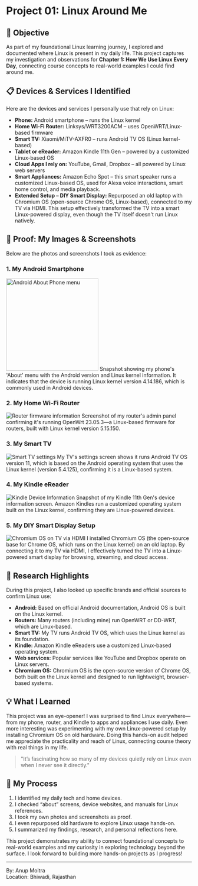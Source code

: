 # Project 01: Linux Around Me

## 📝 Objective

As part of my foundational Linux learning journey, I explored and documented where Linux is present in my daily life. This project captures my investigation and observations for **Chapter 1: How We Use Linux Every Day**, connecting course concepts to real-world examples I could find around me.

## 📋 Devices & Services I Identified

Here are the devices and services I personally use that rely on Linux:

- **Phone:** Android smartphone – runs the Linux kernel
- **Home Wi-Fi Router:** Linksys/WRT3200ACM – uses OpenWRT/Linux-based firmware
- **Smart TV:** Xiaomi/MiTV-AXFR0 – runs Android TV OS (Linux kernel-based)
- **Tablet or eReader:** Amazon Kindle 11th Gen – powered by a customized Linux-based OS
- **Cloud Apps I rely on:** YouTube, Gmail, Dropbox – all powered by Linux web servers
- **Smart Appliances:** Amazon Echo Spot – this smart speaker runs a customized Linux-based OS, used for Alexa voice interactions, smart home control, and media playback.
- **Extended Setup – DIY Smart Display:** Repurposed an old laptop with Chromium OS (open-source Chrome OS, Linux-based), connected to my TV via HDMI. This setup effectively transformed the TV into a smart Linux-powered display, even though the TV itself doesn't run Linux natively.

## 📸 Proof: My Images & Screenshots

Below are the photos and screenshots I took as evidence:

### 1. My Android Smartphone

<img src="images/myphone-about.png" alt="Android About Phone menu" width="250"/>  
Snapshot showing my phone's 'About' menu with the Android version and Linux kernel information. It indicates that the device is running Linux kernel version 4.14.186, which is commonly used in Android devices.

### 2. My Home Wi-Fi Router

<img src="images/router-info.jpg" alt="Router firmware information"/>  
Screenshot of my router's admin panel confirming it's running OpenWrt 23.05.3—a Linux-based firmware for routers, built with Linux kernel version 5.15.150.

### 3. My Smart TV

<img src="images/smart-tv-settings.png" alt="Smart TV settings"/>  
My TV's settings screen shows it runs Android TV OS version 11, which is based on the Android operating system that uses the Linux kernel (version 5.4.125), confirming it is a Linux-based system.

### 4. My Kindle eReader

<img src="images/kindle-about.png" alt="Kindle Device Information"/>  
Snapshot of my Kindle 11th Gen's device information screen. Amazon Kindles run a customized operating system built on the Linux kernel, confirming they are Linux-powered devices.

### 5. My DIY Smart Display Setup

<img src="images/chromiumos-tv.png" alt="Chromium OS on TV via HDMI"/>  
I installed Chromium OS (the open-source base for Chrome OS, which runs on the Linux kernel) on an old laptop. By connecting it to my TV via HDMI, I effectively turned the TV into a Linux-powered smart display for browsing, streaming, and cloud access.

## 🔗 Research Highlights

During this project, I also looked up specific brands and official sources to confirm Linux use:

- **Android:** Based on official Android documentation, Android OS is built on the Linux kernel.
- **Routers:** Many routers (including mine) run OpenWRT or DD-WRT, which are Linux-based.
- **Smart TV:** My TV runs Android TV OS, which uses the Linux kernel as its foundation.
- **Kindle:** Amazon Kindle eReaders use a customized Linux-based operating system.
- **Web services:** Popular services like YouTube and Dropbox operate on Linux servers.
- **Chromium OS:** Chromium OS is the open-source version of Chrome OS, both built on the Linux kernel and designed to run lightweight, browser-based systems.

## 💡 What I Learned

This project was an eye-opener! I was surprised to find Linux everywhere—from my phone, router, and Kindle to apps and appliances I use daily. Even more interesting was experimenting with my own Linux-powered setup by installing Chromium OS on old hardware. Doing this hands-on audit helped me appreciate the practicality and reach of Linux, connecting course theory with real things in my life.

> "It’s fascinating how so many of my devices quietly rely on Linux even when I never see it directly."

## 📁 My Process

1. I identified my daily tech and home devices.
2. I checked “about” screens, device websites, and manuals for Linux references.
3. I took my own photos and screenshots as proof.
4. I even repurposed old hardware to explore Linux usage hands-on.
5. I summarized my findings, research, and personal reflections here.

This project demonstrates my ability to connect foundational concepts to real-world examples and my curiosity in exploring technology beyond the surface. I look forward to building more hands-on projects as I progress!

---

By: Anup Moitra  
Location: Bhiwadi, Rajasthan
